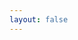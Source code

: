 ```yaml
---
layout: false
---
```


<script setup>
import Code from '@/components/lessons/code.vue'
</script>

<Code />
